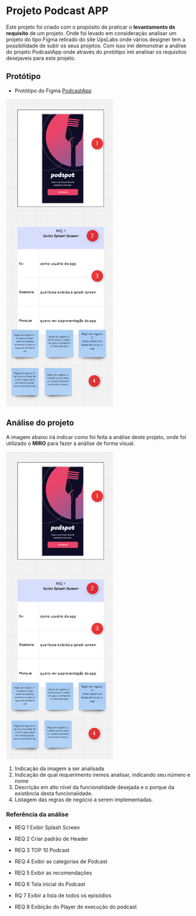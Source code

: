 # Projeto Podcast APP

Este projeto foi criado com o propósito de praticar o **levantamento de requisito** de um projeto. Onde foi levado em consideração analisar um projeto do tipo Figma retirado do site UpsLabs onde vários designer tem a possibilidade de subir os seus projetos. Com isso irei demonstrar a análise do projeto PodcastApp onde através do  protótipo irei analisar os requisitos desejaveis para este projeto.


## Protótipo
- Protótipo do Figma [PodcastApp](https://www.figma.com/design/ECIzSfAWHcPJSi3HxkKdUr/PodcastAppChallenge?m=auto&t=WBSxPDFw8EJ0oCFy-1)
  

![Referência Protótipo](/podcastapp/img/ref_analise.png)


## Análise do projeto

A imagem abaixo irá indicar como foi feita a análise deste projeto, onde foi utilizado o **MIRO** para fazer a análise de forma visual.

![Referência da análise](../img/ref_analise.png)

1. Indicação da imagem a ser analisada
2. Indicação de qual requerimento iremos analisar, indicando seu número e nome
3. Descrição em alto nível da funcionalidade desejada e o porque da existência desta funcionalidade.
4. Listagem das regras de negócio a serem implementadas.

### Referência da análise

- REQ 1 Exibir Splash Screen
  
- REQ 2 Criar padrão de Header
 
- REQ 3 TOP 10 Podcast
  
- REQ 4 Exibir as categorias de Podcast

- REQ 5 Exibir as recomendações

- REQ 6 Tela inicial do Podcast

- RQ 7 Exibir a lista de todos os episódios

- REQ 8 Exibição do Player de execução do podcast

